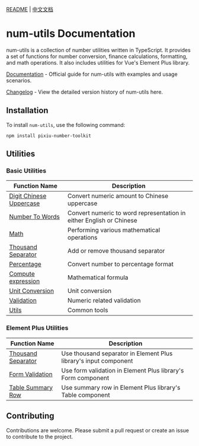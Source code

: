 [README](README.md) | [中文文档](README_zh-CN.md)

# num-utils Documentation

num-utils is a collection of number utilities written in TypeScript. It provides a set of functions for number conversion, finance calculations, formatting, and math operations. It also includes utilities for Vue's Element Plus library.

[Documentation](https://handsomewolf.github.io/num-utils/) - Official guide for num-utils with examples and usage scenarios.

[Changelog](https://handsomewolf.github.io/num-utils/changelog.html) - View the detailed version history of num-utils here.

## Installation

To install `num-utils`, use the following command:

```command
npm install pixiu-number-toolkit
```

## Utilities

### Basic Utilities

| Function Name                                                                                          | Description                                                         |
| ------------------------------------------------------------------------------------------------------ | ------------------------------------------------------------------- |
| [Digit Chinese Uppercase](https://handsomewolf.github.io/num-utils/guide/digit-chinese-uppercase.html) | Convert numeric amount to Chinese uppercase                         |
| [Number To Words](https://handsomewolf.github.io/num-utils/guide/number-to-words.html)                 | Convert numeric to word representation in either English or Chinese |
| [Math](https://handsomewolf.github.io/num-utils/guide/math.html)                                       | Performing various mathematical operations                          |
| [Thousand Separator](https://handsomewolf.github.io/num-utils/guide/thousand-separator.html)           | Add or remove thousand separator                                    |
| [Percentage](https://handsomewolf.github.io/num-utils/guide/percentage.html)                           | Convert number to percentage format                                 |
| [Compute expression](https://handsomewolf.github.io/num-utils/guide/compute-expression.html)           | Mathematical formula                                                |
| [Unit Conversion](https://handsomewolf.github.io/num-utils/guide/unit-conversion.html)                 | Unit conversion                                                     |
| [Validation](https://handsomewolf.github.io/num-utils/guide/validation.html)                           | Numeric related validation                                          |
| [Utils](https://handsomewolf.github.io/num-utils/guide/utils.html)                                     | Common tools                                                        |

### Element Plus Utilities

| Function Name                                                                                           | Description                                                      |
| ------------------------------------------------------------------------------------------------------- | ---------------------------------------------------------------- |
| [Thousand Separator](https://handsomewolf.github.io/num-utils/guide/element-plus-formatter.html)        | Use thousand separator in Element Plus library's input component |
| [Form Validation](https://handsomewolf.github.io/num-utils/guide/element-plus-form-validation.html)     | Use form validation in Element Plus library's Form component     |
| [Table Summary Row](https://handsomewolf.github.io/num-utils/guide/element-plus-table-summary-row.html) | Use summary row in Element Plus library's Table component        |

## Contributing

Contributions are welcome. Please submit a pull request or create an issue to contribute to the project.
